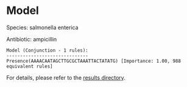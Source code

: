 
# Model

Species: salmonella enterica

Antibiotic: ampicillin

```
Model (Conjunction - 1 rules):
------------------------------
Presence(AAAACAATAGCTTGCGCTAAATTACTATATG) [Importance: 1.00, 988 equivalent rules]

```

For details, please refer to the [results directory](../../../../../results/scm_b/salmonella+enterica/ampicillin/repeat_2/).

